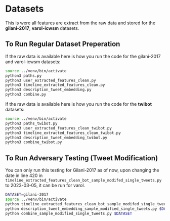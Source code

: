 # Datasets
This is were all features are extract from the raw data and stored for the **gilani-2017**, **varol-icwsm** datasets.

## To Run Regular Dataset Preperation
If the raw data is available here is how you run the code for the gilani-2017 and varol-icwsm datasets:
```bash
source ../venv/bin/activate
python3 paths.py
python3 user_extracted_features_clean.py
python3 timeline_extracted_features_clean.py
python3 description_tweet_embedding.py
python3 combine.py
```

If the raw data is available here is how you run the code for the **twibot** datasets:
```bash
source ../venv/bin/activate
python3 paths_twibot.py
python3 user_extracted_features_clean_twibot.py
python3 timeline_extracted_features_clean_twibot.py
python3 description_tweet_embedding_twibot.py
python3 combine_twibot.py
```

## To Run Adversary Testing (Tweet Modification)
You can only run this testing for Gilani-2017 as of now, upon changing the date in line 420 in `timeline_extracted_features_clean_bot_sample_modifed_single_tweets.py` to 2023-03-05, it can be run for varol.

```bash
DATASET=gilani-2017
source ../venv/bin/activate
python timeline_extracted_features_clean_bot_sample_modifed_single_tweets.py $DATASET
python description_tweet_embedding_sample_modified_single_tweets.py $DATASET
python combine_sample_modified_single_tweets.py $DATASET
```
